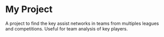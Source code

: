 # My Project
A project to find the key assist networks in teams from multiples leagues and competitions. Useful for team analysis of key players.